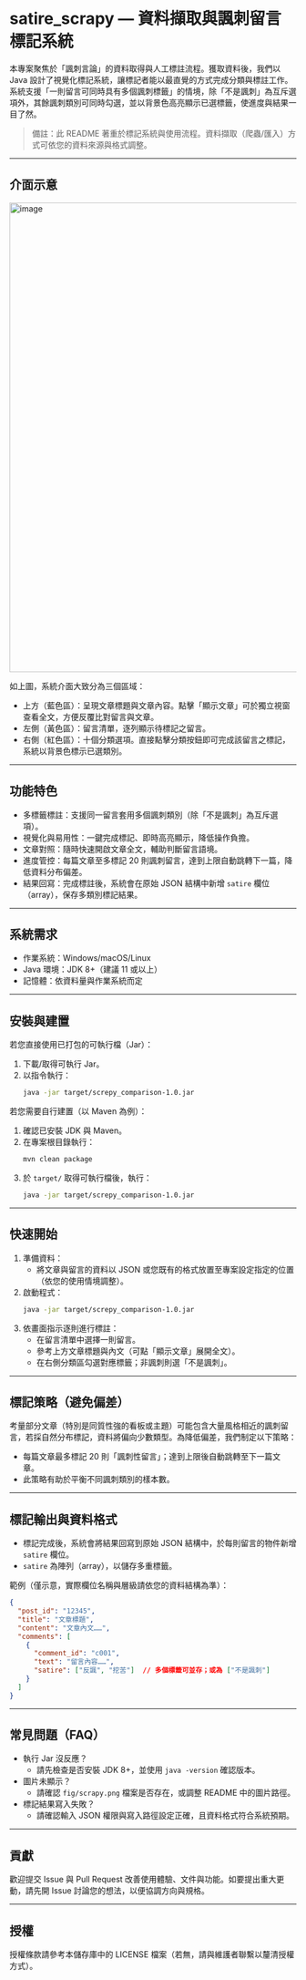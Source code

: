 # satire_scrapy — 資料擷取與諷刺留言標記系統

本專案聚焦於「諷刺言論」的資料取得與人工標註流程。獲取資料後，我們以 Java 設計了視覺化標記系統，讓標記者能以最直覺的方式完成分類與標註工作。系統支援「一則留言可同時具有多個諷刺標籤」的情境，除「不是諷刺」為互斥選項外，其餘諷刺類別可同時勾選，並以背景色高亮顯示已選標籤，使進度與結果一目了然。

> 備註：此 README 著重於標記系統與使用流程。資料擷取（爬蟲/匯入）方式可依您的資料來源與格式調整。

---

## 介面示意

<img width="1202" height="824" alt="image" src="https://github.com/user-attachments/assets/d3a37b29-3174-49b6-9321-01e49d7c5197" />


如上圖，系統介面大致分為三個區域：
- 上方（藍色區）：呈現文章標題與文章內容。點擊「顯示文章」可於獨立視窗查看全文，方便反覆比對留言與文章。
- 左側（黃色區）：留言清單，逐列顯示待標記之留言。
- 右側（紅色區）：十個分類選項。直接點擊分類按鈕即可完成該留言之標記，系統以背景色標示已選類別。

---

## 功能特色

- 多標籤標註：支援同一留言套用多個諷刺類別（除「不是諷刺」為互斥選項）。
- 視覺化與易用性：一鍵完成標記、即時高亮顯示，降低操作負擔。
- 文章對照：隨時快速開啟文章全文，輔助判斷留言語境。
- 進度管控：每篇文章至多標記 20 則諷刺留言，達到上限自動跳轉下一篇，降低資料分布偏差。
- 結果回寫：完成標註後，系統會在原始 JSON 結構中新增 `satire` 欄位（array），保存多類別標記結果。

---

## 系統需求

- 作業系統：Windows/macOS/Linux
- Java 環境：JDK 8+（建議 11 或以上）
- 記憶體：依資料量與作業系統而定

---

## 安裝與建置

若您直接使用已打包的可執行檔（Jar）：
1. 下載/取得可執行 Jar。
2. 以指令執行：
   ```bash
   java -jar target/screpy_comparison-1.0.jar
   ```

若您需要自行建置（以 Maven 為例）：
1. 確認已安裝 JDK 與 Maven。
2. 在專案根目錄執行：
   ```bash
   mvn clean package
   ```
3. 於 `target/` 取得可執行檔後，執行：
   ```bash
   java -jar target/screpy_comparison-1.0.jar
   ```

---

## 快速開始

1. 準備資料：
   - 將文章與留言的資料以 JSON 或您既有的格式放置至專案設定指定的位置（依您的使用情境調整）。
2. 啟動程式：
   ```bash
   java -jar target/screpy_comparison-1.0.jar
   ```
3. 依畫面指示逐則進行標註：
   - 在留言清單中選擇一則留言。
   - 參考上方文章標題與內文（可點「顯示文章」展開全文）。
   - 在右側分類區勾選對應標籤；非諷刺則選「不是諷刺」。

---

## 標記策略（避免偏差）

考量部分文章（特別是同質性強的看板或主題）可能包含大量風格相近的諷刺留言，若採自然分布標記，資料將偏向少數類型。為降低偏差，我們制定以下策略：
- 每篇文章最多標記 20 則「諷刺性留言」；達到上限後自動跳轉至下一篇文章。
- 此策略有助於平衡不同諷刺類別的樣本數。

---

## 標記輸出與資料格式

- 標記完成後，系統會將結果回寫到原始 JSON 結構中，於每則留言的物件新增 `satire` 欄位。
- `satire` 為陣列（array），以儲存多重標籤。

範例（僅示意，實際欄位名稱與層級請依您的資料結構為準）：
```json
{
  "post_id": "12345",
  "title": "文章標題",
  "content": "文章內文……",
  "comments": [
    {
      "comment_id": "c001",
      "text": "留言內容……",
      "satire": ["反諷", "挖苦"]  // 多個標籤可並存；或為 ["不是諷刺"]
    }
  ]
}
```

---

## 常見問題（FAQ）

- 執行 Jar 沒反應？
  - 請先檢查是否安裝 JDK 8+，並使用 `java -version` 確認版本。
- 圖片未顯示？
  - 請確認 `fig/scrapy.png` 檔案是否存在，或調整 README 中的圖片路徑。
- 標記結果寫入失敗？
  - 請確認輸入 JSON 權限與寫入路徑設定正確，且資料格式符合系統預期。

---

## 貢獻

歡迎提交 Issue 與 Pull Request 改善使用體驗、文件與功能。如要提出重大更動，請先開 Issue 討論您的想法，以便協調方向與規格。

---

## 授權

授權條款請參考本儲存庫中的 LICENSE 檔案（若無，請與維護者聯繫以釐清授權方式）。
